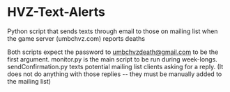 # HVZ-Text-Alerts
Python script that sends texts through email to those on mailing list when the game server (umbchvz.com) reports deaths

Both scripts expect the password to umbchvzdeath@gmail.com to be the first argument. 
monitor.py is the main script to be run during week-longs.
sendConfirmation.py texts potential mailing list clients asking for a reply. (It does not do anything with those replies -- they must be manually added to the mailing list)
